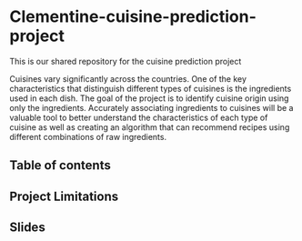 # Clementine-cuisine-prediction-project
This is our shared repository for the cuisine prediction project

Cuisines vary significantly across the countries. One of the key characteristics that distinguish different types of cuisines is the ingredients used in each dish. The goal of the project is to identify cuisine origin using only the ingredients. Accurately associating ingredients to cuisines will be a valuable tool to better understand the characteristics of each type of cuisine as well as creating an algorithm that can recommend recipes using different combinations of raw ingredients.


## Table of contents

## Project Limitations

## Slides


